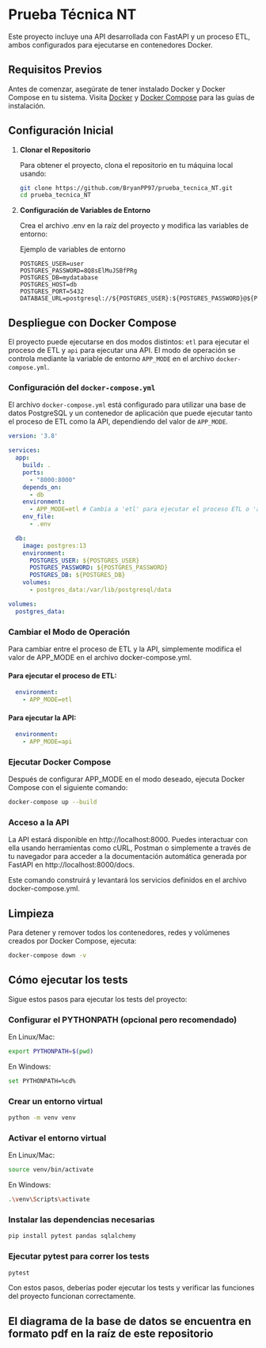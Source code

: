 # Prueba Técnica NT

Este proyecto incluye una API desarrollada con FastAPI y un proceso ETL, ambos configurados para ejecutarse en contenedores Docker.

## Requisitos Previos

Antes de comenzar, asegúrate de tener instalado Docker y Docker Compose en tu sistema. Visita [Docker](https://docs.docker.com/get-docker/) y [Docker Compose](https://docs.docker.com/compose/install/) para las guías de instalación.

## Configuración Inicial

1. **Clonar el Repositorio**

   Para obtener el proyecto, clona el repositorio en tu máquina local usando:

   ```bash
   git clone https://github.com/BryanPP97/prueba_tecnica_NT.git
   cd prueba_tecnica_NT

   ```
2. **Configuración de Variables de Entorno**

    Crea el archivo .env en la raíz del proyecto y modifica las variables de entorno:
  
    Ejemplo de variables de entorno 
    ```
    POSTGRES_USER=user
    POSTGRES_PASSWORD=8Q8sElMuJSBfPRg
    POSTGRES_DB=mydatabase
    POSTGRES_HOST=db
    POSTGRES_PORT=5432
    DATABASE_URL=postgresql://${POSTGRES_USER}:${POSTGRES_PASSWORD}@${POSTGRES_HOST}:${POSTGRES_PORT}/${POSTGRES_DB}
    ```


## Despliegue con Docker Compose

El proyecto puede ejecutarse en dos modos distintos: `etl` para ejecutar el proceso de ETL  y `api` para ejecutar una API. El modo de operación se controla mediante la variable de entorno `APP_MODE` en el archivo `docker-compose.yml`.

### Configuración del `docker-compose.yml`

El archivo `docker-compose.yml` está configurado para utilizar una base de datos PostgreSQL y un contenedor de aplicación que puede ejecutar tanto el proceso de ETL como la API, dependiendo del valor de `APP_MODE`.

```yaml
version: '3.8'

services:
  app:
    build: .
    ports:
      - "8000:8000"
    depends_on:
      - db
    environment:
      - APP_MODE=etl # Cambia a 'etl' para ejecutar el proceso ETL o 'api' para ejecutar la API
    env_file:
      - .env

  db:
    image: postgres:13
    environment:
      POSTGRES_USER: ${POSTGRES_USER}
      POSTGRES_PASSWORD: ${POSTGRES_PASSWORD}
      POSTGRES_DB: ${POSTGRES_DB}
    volumes:
      - postgres_data:/var/lib/postgresql/data

volumes:
  postgres_data:
```
### Cambiar el Modo de Operación
  Para cambiar entre el proceso de ETL y la API, simplemente modifica el valor de APP_MODE en el archivo docker-compose.yml.

#### Para ejecutar el proceso de ETL:

  ```yaml
    environment:
      - APP_MODE=etl
  ```
####  Para ejecutar la API:

  ```yaml
    environment:
      - APP_MODE=api
  ```
### Ejecutar Docker Compose
  Después de configurar APP_MODE en el modo deseado, ejecuta Docker Compose con el siguiente comando:

  ```sh
  docker-compose up --build
  ```
### Acceso a la API

  La API estará disponible en http://localhost:8000. Puedes interactuar con ella usando herramientas como cURL, Postman o simplemente a través de tu navegador para acceder a la documentación automática generada por FastAPI en http://localhost:8000/docs.
   
Este comando construirá y levantará los servicios definidos en el archivo docker-compose.yml.
## Limpieza
  Para detener y remover todos los contenedores, redes y volúmenes creados por Docker Compose, ejecuta:

  ```bash
  docker-compose down -v
  ```


## Cómo ejecutar los tests
 Sigue estos pasos para ejecutar los tests del proyecto:

### Configurar el PYTHONPATH (opcional pero recomendado)

En Linux/Mac:

```sh
export PYTHONPATH=$(pwd)
```
En Windows:

```sh
set PYTHONPATH=%cd%
```

 ### Crear un entorno virtual

```sh
python -m venv venv
```

### Activar el entorno virtual

En Linux/Mac:

```sh
source venv/bin/activate
```

En Windows:

```sh
.\venv\Scripts\activate
```

### Instalar las dependencias necesarias

```sh
pip install pytest pandas sqlalchemy
```
### Ejecutar pytest para correr los tests

```sh
pytest
```

Con estos pasos, deberías poder ejecutar los tests y verificar las funciones del proyecto funcionan correctamente.

## El diagrama de la base de datos se encuentra en formato pdf en la raíz de este repositorio